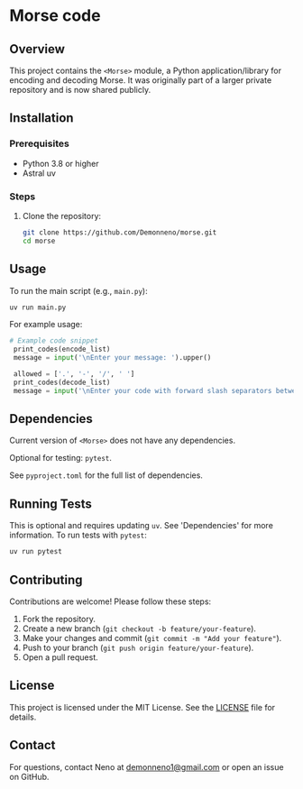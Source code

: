 # <subfolder> Morse code

## Overview
This project contains the `<Morse>` module, a Python application/library for encoding and decoding Morse. It was originally part of a larger private repository and is now shared publicly.

## Installation

### Prerequisites
- Python 3.8 or higher
- Astral uv

### Steps
1. Clone the repository:
   ```bash
   git clone https://github.com/Demonneno/morse.git
   cd morse
   ```

## Usage
To run the main script (e.g., `main.py`):
```bash
uv run main.py
```

For example usage:
```python
# Example code snippet
 print_codes(encode_list)
 message = input('\nEnter your message: ').upper()

 allowed = ['.', '-', '/', ' ']
 print_codes(decode_list)
 message = input('\nEnter your code with forward slash separators between words (.- .- / .- .-): ')
```

## Dependencies
Current version of `<Morse>` does not have any dependencies.

Optional for testing: `pytest`.

See `pyproject.toml` for the full list of dependencies.

## Running Tests
This is optional and requires updating `uv`. See 'Dependencies' for more information.
To run tests with `pytest`:
```bash
uv run pytest
```

## Contributing
Contributions are welcome! Please follow these steps:
1. Fork the repository.
2. Create a new branch (`git checkout -b feature/your-feature`).
3. Make your changes and commit (`git commit -m "Add your feature"`).
4. Push to your branch (`git push origin feature/your-feature`).
5. Open a pull request.

## License
This project is licensed under the MIT License. See the [LICENSE](LICENSE) file for details.

## Contact
For questions, contact Neno at <demonneno1@gmail.com> or open an issue on GitHub.

